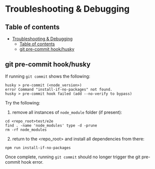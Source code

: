 # Troubleshooting & Debugging

## Table of contents

<!-- TOC -->

- [Troubleshooting & Debugging](#troubleshooting--debugging)
    - [Table of contents](#table-of-contents)
    - [git pre-commit hook/husky](#git-pre-commit-hookhusky)

<!-- /TOC -->

## git pre-commit hook/husky

If running `git commit` shows the following:

```
husky > pre-commit (<node_version>)
error Command "install-if-no-packages" not found.
husky > pre-commit hook failed (add --no-verify to bypass)
```

Try the following:

1. remove all instances of `node_module` folder (if present):

```
cd <repo_root>test/e2e
find . -name 'node_modules' type -d -prune
rm -rf node_modules
```

2. return to the <repo_root> and install all dependencies from there:

```
npm run install-if-no-packages
```

Once complete, running `git commit` should no longer trigger the git pre-commit hook error.
